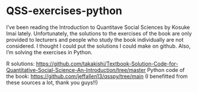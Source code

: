 # QSS-exercises-python

I’ve been reading the Introduction to Quantitave Social Sciences by Kosuke Imai lately. Unfortunately, the solutions to the exercises of the book are only provided to lecturers and people who study the book individually are not considered. I thought I could put the solutions I could make on github. Also, I’m solving the exercises in Python.

R solutions: https://github.com/takakishi/Textbook-Solution-Code-for-Quantitative-Social-Science-An-Introduction/tree/master
Python code of the book: https://github.com/jeffallen13/qsspy/tree/main
(I benefitted from these sources a lot, thank you guys!!)
